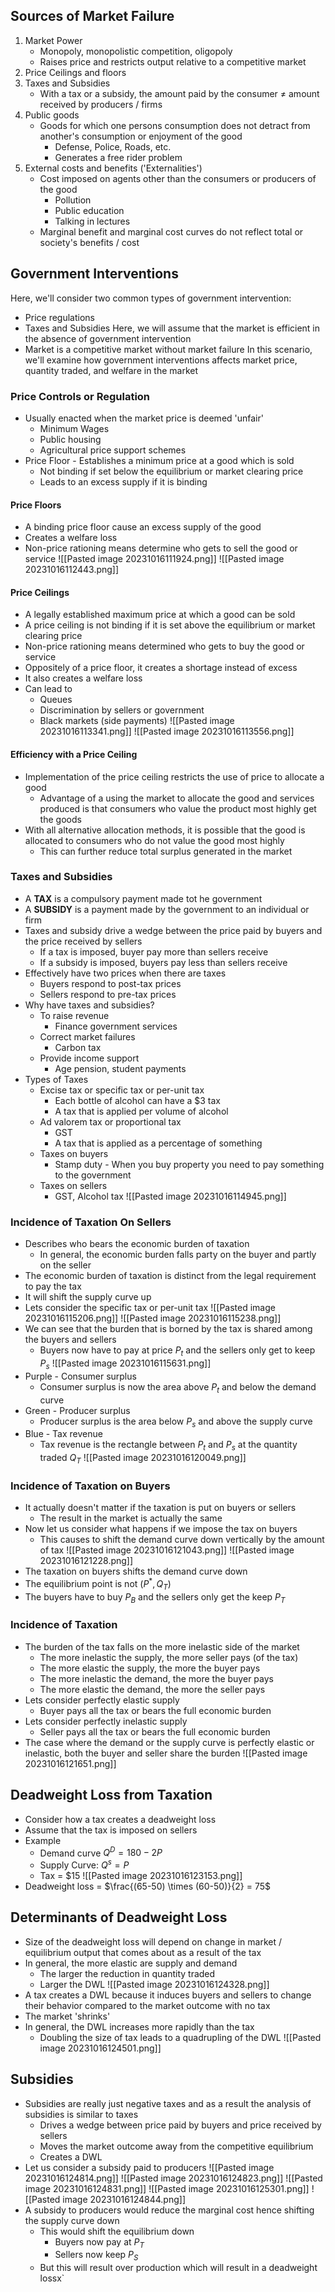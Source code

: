 ## Sources of Market Failure
1. Market Power
	- Monopoly, monopolistic competition, oligopoly
	- Raises price and restricts output relative to a competitive market
2. Price Ceilings and floors
3. Taxes and Subsidies
	- With a tax or a subsidy, the amount paid by the consumer $\neq$ amount received by producers / firms
4. Public goods
	- Goods for which one persons consumption does not detract from another's consumption or enjoyment of the good
		- Defense, Police, Roads, etc.
		- Generates a free rider problem
5. External costs and benefits ('Externalities')
	- Cost imposed on agents other than the consumers or producers of the good
		- Pollution
		- Public education
		- Talking in lectures
	- Marginal benefit and marginal cost curves do not reflect total or society's benefits / cost

## Government Interventions
Here, we'll consider two common types of government intervention:
- Price regulations
- Taxes and Subsidies
Here, we will assume that the market is efficient in the absence of government intervention
- Market is a competitive market without market failure
In this scenario, we'll examine how government interventions affects market price, quantity traded, and welfare in the market
### Price Controls or Regulation
- Usually enacted when the market price is deemed 'unfair'
	- Minimum Wages
	- Public housing
	- Agricultural price support schemes
- Price Floor - Establishes a minimum price at a good which is sold
	- Not binding if set below the equilibrium or market clearing price
	- Leads to an excess supply if it is binding
#### Price Floors
- A binding price floor cause an excess supply of the good
- Creates a welfare loss
- Non-price rationing means determine who gets to sell the good or service
![[Pasted image 20231016111924.png]]
![[Pasted image 20231016112443.png]]
#### Price Ceilings
- A legally established maximum price at which a good can be sold
- A price ceiling is not binding if it is set above the equilibrium or market clearing price
- Non-price rationing means determined who gets to buy the good or service
- Oppositely of a price floor, it creates a shortage instead of excess
- It also creates a welfare loss
- Can lead to 
	- Queues
	- Discrimination by sellers or government
	- Black markets (side payments)
![[Pasted image 20231016113341.png]]
![[Pasted image 20231016113556.png]]
#### Efficiency with a Price Ceiling
- Implementation of the price ceiling restricts the use of price to allocate a good
	- Advantage of a using the market to allocate the good and services produced is that consumers who value the product most highly get the goods
- With all alternative allocation methods, it is possible that the good is allocated to consumers who  do not value the good most highly
	- This can further reduce total surplus generated in the market
### Taxes and Subsidies
- A **TAX** is a compulsory payment made tot he government
- A **SUBSIDY** is a payment made by the government to an individual or firm
- Taxes and subsidy drive a wedge between the price paid by buyers and the price received by sellers
	- If a tax is imposed, buyer pay more  than sellers receive
	- If a subsidy is imposed, buyers pay less than sellers receive
- Effectively have two prices when there are taxes
	- Buyers respond to post-tax prices
	- Sellers respond to pre-tax prices
- Why have taxes and subsidies?
	- To raise revenue
		- Finance government services
	- Correct market failures
		- Carbon tax
	- Provide income support
		- Age pension, student payments
- Types of Taxes
	- Excise tax or specific tax or per-unit tax
		- Each bottle of alcohol can have a $3 tax
		- A tax that is applied per volume of alcohol
	- Ad valorem tax or proportional tax
		- GST
		- A tax that is applied as a percentage of something
	 - Taxes on buyers 
		 - Stamp duty - When you buy property you need to pay something to the government
	- Taxes on sellers
		- GST, Alcohol tax
![[Pasted image 20231016114945.png]]

### Incidence of Taxation On Sellers
- Describes who bears the economic burden of taxation
	- In general, the economic burden falls party on the buyer and partly on the seller
- The economic burden of taxation is distinct from the legal requirement to pay the tax
- It will shift the supply curve up
- Lets consider the specific tax or per-unit tax
![[Pasted image 20231016115206.png]]
![[Pasted image 20231016115238.png]]
- We can see that the burden that is borned by the tax is shared among the buyers and sellers
	- Buyers now have to pay at price $P_t$ and the sellers only get to keep $P_s$
![[Pasted image 20231016115631.png]]
- Purple - Consumer surplus
	- Consumer surplus is now the area above $P_t$ and below the demand curve
- Green - Producer surplus
	- Producer surplus is the area below $P_s$ and above the supply curve
- Blue - Tax revenue
	- Tax revenue is the rectangle between $P_t$ and $P_s$ at the quantity traded $Q_T$
![[Pasted image 20231016120049.png]]
### Incidence of Taxation on Buyers
- It actually doesn't matter if the taxation is put on buyers or sellers
	- The result in the market is actually the same
- Now let us consider what happens if we impose the tax on buyers
	- This causes to shift the demand curve down vertically by the amount of tax
![[Pasted image 20231016121043.png]]
![[Pasted image 20231016121228.png]]
- The taxation on buyers shifts the demand curve down
- The equilibrium point is not ($P^*, Q_T$)
- The buyers have to buy $P_B$ and the sellers only get the keep $P_T$

### Incidence of Taxation
- The burden of the tax falls on the more inelastic side of the market
	- The more inelastic the supply, the more seller pays (of the tax)
	- The more elastic the supply, the more the buyer pays
	- The more inelastic the demand, the more the buyer pays
	- The more elastic the demand, the more the seller pays
- Lets consider perfectly elastic supply 
	- Buyer pays all the tax or bears the full economic burden
- Lets consider perfectly inelastic supply
	- Seller pays all the tax or bears the full economic burden
- The case where the demand or the supply curve is perfectly elastic or inelastic, both the buyer and seller share the burden
![[Pasted image 20231016121651.png]]
## Deadweight Loss from Taxation
- Consider how a tax creates a deadweight loss
- Assume that the tax is imposed on sellers
- Example
	- Demand curve $Q^D = 180 - 2P$
	- Supply Curve: $Q^s = P$
	- Tax = $15
![[Pasted image 20231016123153.png]]
- Deadweight loss = $\frac{(65-50) \times (60-50)}{2} = 75$

## Determinants of Deadweight Loss
- Size of the deadweight loss will depend on change in market / equilibrium output that comes about as a result of the tax
- In general, the more elastic are supply and demand
	- The larger the reduction in quantity traded
	- Larger the DWL
![[Pasted image 20231016124328.png]]
- A tax creates a DWL because it induces buyers and sellers to change their behavior compared to the market outcome with no tax
- The market 'shrinks'
- In general, the DWL increases more rapidly than the tax
	- Doubling the size of tax leads to a quadrupling of the DWL
![[Pasted image 20231016124501.png]]
## Subsidies
- Subsidies are really just negative taxes and as a result the analysis of subsidies is similar to taxes
	- Drives a wedge between price paid by buyers and price received by sellers
	- Moves the market outcome away from the competitive equilibrium
	- Creates a DWL
- Let us consider a subsidy paid to producers
![[Pasted image 20231016124814.png]]
![[Pasted image 20231016124823.png]]
![[Pasted image 20231016124831.png]]
![[Pasted image 20231016125301.png]]
![[Pasted image 20231016124844.png]]
- A subsidy to producers would reduce the marginal cost hence shifting the supply curve down
	- This would shift the equilibrium down
		- Buyers now pay at $P_T$ 
		- Sellers now keep $P_S$
	- But this will result over production which will result in a deadweight lossx`